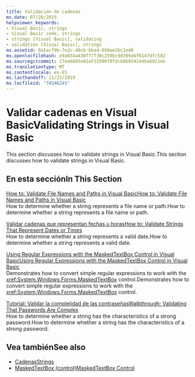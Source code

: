 ```yaml
---
title: Validación de cadenas
ms.date: 07/20/2015
helpviewer_keywords:
- Visual Basic, strings
- Visual Basic code, strings
- strings [Visual Basic], validating
- validation [Visual Basic], strings
ms.assetid: 9a1acf9b-7e2c-40cb-bba4-656ee2bc2ed0
ms.openlocfilehash: e9a034a430ff7f30c259bcdd395ebf6147dfc582
ms.sourcegitcommit: 17ee6605e01ef32506f8fdc686954244ba6911de
ms.translationtype: MT
ms.contentlocale: es-ES
ms.lasthandoff: 11/22/2019
ms.locfileid: "74346245"
---
```

# <a name="validating-strings-in-visual-basic"></a><span data-ttu-id="523c3-102">Validar cadenas en Visual Basic</span><span class="sxs-lookup"><span data-stu-id="523c3-102">Validating Strings in Visual Basic</span></span>
<span data-ttu-id="523c3-103">This section discusses how to validate strings in Visual Basic.</span><span class="sxs-lookup"><span data-stu-id="523c3-103">This section discusses how to validate strings in Visual Basic.</span></span>  
  
## <a name="in-this-section"></a><span data-ttu-id="523c3-104">En esta sección</span><span class="sxs-lookup"><span data-stu-id="523c3-104">In This Section</span></span>  
 [<span data-ttu-id="523c3-105">How to: Validate File Names and Paths in Visual Basic</span><span class="sxs-lookup"><span data-stu-id="523c3-105">How to: Validate File Names and Paths in Visual Basic</span></span>](../../../../visual-basic/programming-guide/language-features/strings/how-to-validate-file-names-and-paths.md)  
 <span data-ttu-id="523c3-106">How to determine whether a string represents a file name or path.</span><span class="sxs-lookup"><span data-stu-id="523c3-106">How to determine whether a string represents a file name or path.</span></span>  
  
 [<span data-ttu-id="523c3-107">Validar cadenas que representan fechas u horas</span><span class="sxs-lookup"><span data-stu-id="523c3-107">How to: Validate Strings That Represent Dates or Times</span></span>](../../../../visual-basic/programming-guide/language-features/strings/how-to-validate-strings-that-represent-dates-or-times.md)  
 <span data-ttu-id="523c3-108">How to determine whether a string represents a valid date.</span><span class="sxs-lookup"><span data-stu-id="523c3-108">How to determine whether a string represents a valid date.</span></span>  
  
 [<span data-ttu-id="523c3-109">Using Regular Expressions with the MaskedTextBox Control in Visual Basic</span><span class="sxs-lookup"><span data-stu-id="523c3-109">Using Regular Expressions with the MaskedTextBox Control in Visual Basic</span></span>](../../../../visual-basic/programming-guide/language-features/strings/using-regular-expressions-with-the-maskedtextbox-control.md)  
 <span data-ttu-id="523c3-110">Demonstrates how to convert simple regular expressions to work with the <xref:System.Windows.Forms.MaskedTextBox> control.</span><span class="sxs-lookup"><span data-stu-id="523c3-110">Demonstrates how to convert simple regular expressions to work with the <xref:System.Windows.Forms.MaskedTextBox> control.</span></span>  
  
 [<span data-ttu-id="523c3-111">Tutorial: Validar la complejidad de las contraseñas</span><span class="sxs-lookup"><span data-stu-id="523c3-111">Walkthrough: Validating That Passwords Are Complex</span></span>](../../../../visual-basic/programming-guide/language-features/strings/walkthrough-validating-that-passwords-are-complex.md)  
 <span data-ttu-id="523c3-112">How to determine whether a string has the characteristics of a strong password.</span><span class="sxs-lookup"><span data-stu-id="523c3-112">How to determine whether a string has the characteristics of a strong password.</span></span>  
  
## <a name="see-also"></a><span data-ttu-id="523c3-113">Vea también</span><span class="sxs-lookup"><span data-stu-id="523c3-113">See also</span></span>

- [<span data-ttu-id="523c3-114">Cadenas</span><span class="sxs-lookup"><span data-stu-id="523c3-114">Strings</span></span>](../../../../visual-basic/programming-guide/language-features/strings/index.md)
- [<span data-ttu-id="523c3-115">MaskedTextBox (control)</span><span class="sxs-lookup"><span data-stu-id="523c3-115">MaskedTextBox Control</span></span>](../../../../framework/winforms/controls/maskedtextbox-control-windows-forms.md)

